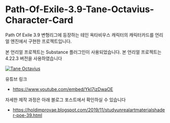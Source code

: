 # Path-Of-Exile-3.9-Tane-Octavius-Character-Card
Path Of Exile 3.9 변형리그에 등장하는 테인 옥타비우스 캐릭터의 캐릭터카드를 언리얼 엔진에서 구현한 프로젝트입니다.

본 언리얼 프로젝트는 Substance 플러그인이 사용되었습니다.
본 언리얼 프로젝트는 4.22.3 버전을 사용하였습니다

[![Tane Octavius](https://img.youtube.com/vi/YkI7izDwaOE/0.jpg)](https://www.youtube.com/watch?v=YkI7izDwaOE "Tane Octavius")

유튜브 링크 
- https://www.youtube.com/embed/YkI7izDwaOE

자세한 제작 과정은 아래 블로그 포스트에서 확인하실 수 있습니다
- https://holdimprovae.blogspot.com/2019/11/studyunrealartmaterialshader-poe-39.html
